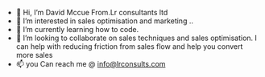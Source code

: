 - 👋 Hi, I’m David Mccue From.Lr consultants ltd
- 👀 I’m interested in sales optimisation and marketing ..
- 🌱 I’m currently learning how to code. 
- 💞️ I’m looking to collaborate on sales techniques and sales optimisation. I can help with reducing friction from sales flow and help you convert more sales 
- 📫 you  Can reach me @ info@lrconsults.com 

<!---
Davbhoy/Davbhoy is a ✨ special ✨ repository because its `README.md` (this file) appears on your GitHub profile.
You can click the Preview link to take a look at your changes.
--->
